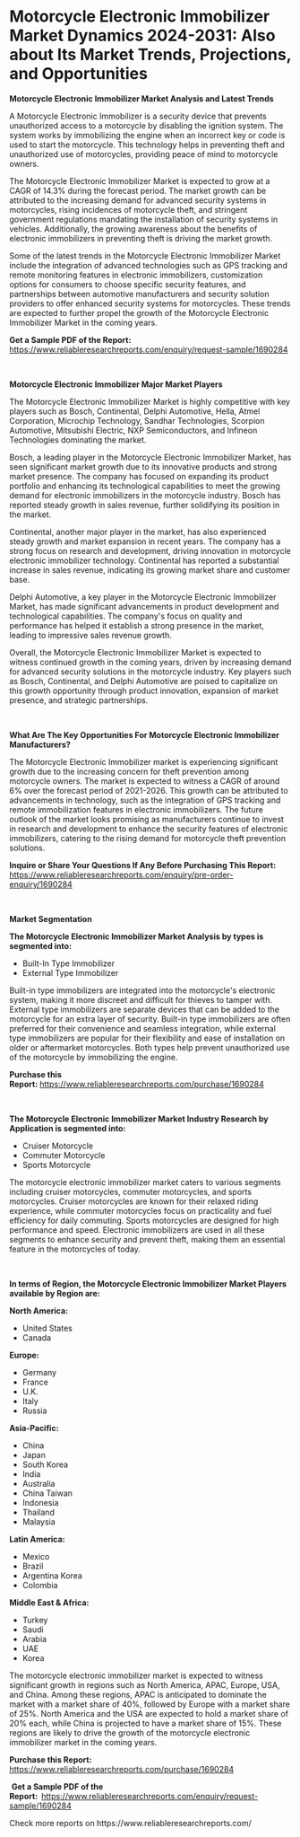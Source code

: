 <p><h1>Motorcycle Electronic Immobilizer Market Dynamics 2024-2031: Also about Its Market Trends, Projections, and Opportunities</h1></p><p><strong>Motorcycle Electronic Immobilizer Market Analysis and Latest Trends</strong></p>
<p><p>A Motorcycle Electronic Immobilizer is a security device that prevents unauthorized access to a motorcycle by disabling the ignition system. The system works by immobilizing the engine when an incorrect key or code is used to start the motorcycle. This technology helps in preventing theft and unauthorized use of motorcycles, providing peace of mind to motorcycle owners.</p><p>The Motorcycle Electronic Immobilizer Market is expected to grow at a CAGR of 14.3% during the forecast period. The market growth can be attributed to the increasing demand for advanced security systems in motorcycles, rising incidences of motorcycle theft, and stringent government regulations mandating the installation of security systems in vehicles. Additionally, the growing awareness about the benefits of electronic immobilizers in preventing theft is driving the market growth.</p><p>Some of the latest trends in the Motorcycle Electronic Immobilizer Market include the integration of advanced technologies such as GPS tracking and remote monitoring features in electronic immobilizers, customization options for consumers to choose specific security features, and partnerships between automotive manufacturers and security solution providers to offer enhanced security systems for motorcycles. These trends are expected to further propel the growth of the Motorcycle Electronic Immobilizer Market in the coming years.</p></p>
<p><strong>Get a Sample PDF of the Report:&nbsp;</strong> <a href="https://www.reliableresearchreports.com/enquiry/request-sample/1690284">https://www.reliableresearchreports.com/enquiry/request-sample/1690284</a></p>
<p>&nbsp;</p>
<p><strong>Motorcycle Electronic Immobilizer Major Market Players</strong></p>
<p><p>The Motorcycle Electronic Immobilizer Market is highly competitive with key players such as Bosch, Continental, Delphi Automotive, Hella, Atmel Corporation, Microchip Technology, Sandhar Technologies, Scorpion Automotive, Mitsubishi Electric, NXP Semiconductors, and Infineon Technologies dominating the market.</p><p>Bosch, a leading player in the Motorcycle Electronic Immobilizer Market, has seen significant market growth due to its innovative products and strong market presence. The company has focused on expanding its product portfolio and enhancing its technological capabilities to meet the growing demand for electronic immobilizers in the motorcycle industry. Bosch has reported steady growth in sales revenue, further solidifying its position in the market.</p><p>Continental, another major player in the market, has also experienced steady growth and market expansion in recent years. The company has a strong focus on research and development, driving innovation in motorcycle electronic immobilizer technology. Continental has reported a substantial increase in sales revenue, indicating its growing market share and customer base.</p><p>Delphi Automotive, a key player in the Motorcycle Electronic Immobilizer Market, has made significant advancements in product development and technological capabilities. The company's focus on quality and performance has helped it establish a strong presence in the market, leading to impressive sales revenue growth.</p><p>Overall, the Motorcycle Electronic Immobilizer Market is expected to witness continued growth in the coming years, driven by increasing demand for advanced security solutions in the motorcycle industry. Key players such as Bosch, Continental, and Delphi Automotive are poised to capitalize on this growth opportunity through product innovation, expansion of market presence, and strategic partnerships.</p></p>
<p>&nbsp;</p>
<p><strong>What Are The Key Opportunities For Motorcycle Electronic Immobilizer Manufacturers?</strong></p>
<p><p>The Motorcycle Electronic Immobilizer market is experiencing significant growth due to the increasing concern for theft prevention among motorcycle owners. The market is expected to witness a CAGR of around 6% over the forecast period of 2021-2026. This growth can be attributed to advancements in technology, such as the integration of GPS tracking and remote immobilization features in electronic immobilizers. The future outlook of the market looks promising as manufacturers continue to invest in research and development to enhance the security features of electronic immobilizers, catering to the rising demand for motorcycle theft prevention solutions.</p></p>
<p><strong>Inquire or Share Your Questions If Any Before Purchasing This Report:</strong> <a href="https://www.reliableresearchreports.com/enquiry/pre-order-enquiry/1690284">https://www.reliableresearchreports.com/enquiry/pre-order-enquiry/1690284</a></p>
<p>&nbsp;</p>
<p><strong>Market Segmentation</strong></p>
<p><strong>The Motorcycle Electronic Immobilizer Market Analysis by types is segmented into:</strong></p>
<p><ul><li>Built-In Type Immobilizer</li><li>External Type Immobilizer</li></ul></p>
<p><p>Built-in type immobilizers are integrated into the motorcycle's electronic system, making it more discreet and difficult for thieves to tamper with. External type immobilizers are separate devices that can be added to the motorcycle for an extra layer of security. Built-in type immobilizers are often preferred for their convenience and seamless integration, while external type immobilizers are popular for their flexibility and ease of installation on older or aftermarket motorcycles. Both types help prevent unauthorized use of the motorcycle by immobilizing the engine.</p></p>
<p><strong>Purchase this Report:&nbsp;</strong><a href="https://www.reliableresearchreports.com/purchase/1690284">https://www.reliableresearchreports.com/purchase/1690284</a></p>
<p>&nbsp;</p>
<p><strong>The Motorcycle Electronic Immobilizer Market Industry Research by Application is segmented into:</strong></p>
<p><ul><li>Cruiser Motorcycle</li><li>Commuter Motorcycle</li><li>Sports Motorcycle</li></ul></p>
<p><p>The motorcycle electronic immobilizer market caters to various segments including cruiser motorcycles, commuter motorcycles, and sports motorcycles. Cruiser motorcycles are known for their relaxed riding experience, while commuter motorcycles focus on practicality and fuel efficiency for daily commuting. Sports motorcycles are designed for high performance and speed. Electronic immobilizers are used in all these segments to enhance security and prevent theft, making them an essential feature in the motorcycles of today.</p></p>
<p>&nbsp;</p>
<p><strong>In terms of Region, the Motorcycle Electronic Immobilizer Market Players available by Region are:</strong></p>
<p>
    <p> <strong> North America: </strong>
        <ul>
            <li>United States</li>
            <li>Canada</li>
        </ul>
        </p> 
    <p> <strong> Europe: </strong>
        <ul>
            <li>Germany</li>
            <li>France</li>
            <li>U.K.</li>
            <li>Italy</li>
            <li>Russia</li>
        </ul>
        </p> 
    <p> <strong> Asia-Pacific: </strong>
        <ul>
            <li>China</li>
            <li>Japan</li>
            <li>South Korea</li>
            <li>India</li>
            <li>Australia</li>
            <li>China Taiwan</li>
            <li>Indonesia</li>
            <li>Thailand</li>
            <li>Malaysia</li>
        </ul>
        </p> 
    <p> <strong> Latin America: </strong>
        <ul>
            <li>Mexico</li>
            <li>Brazil</li>
            <li>Argentina Korea</li>
            <li>Colombia</li>
        </ul>
        </p> 
    <p> <strong> Middle East & Africa: </strong>
        <ul>
            <li>Turkey</li>
            <li>Saudi</li>
            <li>Arabia</li>
            <li>UAE</li>
            <li>Korea</li>
        </ul>
    </p>
    </p>
<p><p>The motorcycle electronic immobilizer market is expected to witness significant growth in regions such as North America, APAC, Europe, USA, and China. Among these regions, APAC is anticipated to dominate the market with a market share of 40%, followed by Europe with a market share of 25%. North America and the USA are expected to hold a market share of 20% each, while China is projected to have a market share of 15%. These regions are likely to drive the growth of the motorcycle electronic immobilizer market in the coming years.</p></p>
<p><strong>Purchase this Report: </strong><a href="https://www.reliableresearchreports.com/purchase/1690284">https://www.reliableresearchreports.com/purchase/1690284</a></p>
<p>&nbsp;<strong>Get a Sample PDF of the Report:&nbsp;&nbsp;</strong><a href="https://www.reliableresearchreports.com/enquiry/request-sample/1690284">https://www.reliableresearchreports.com/enquiry/request-sample/1690284</a></p>
<p><strong></strong></p>
<p>Check more reports on https://www.reliableresearchreports.com/</p>